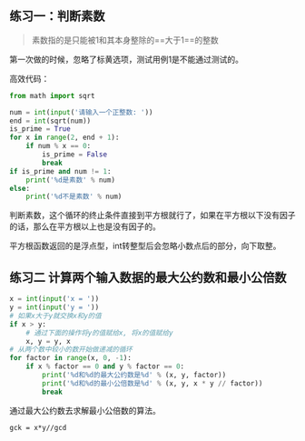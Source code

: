## 练习一：判断素数

> 素数指的是只能被1和其本身整除的==大于1==的整数

第一次做的时候，忽略了标黄选项，测试用例1是不能通过测试的。

高效代码：

```python
from math import sqrt

num = int(input('请输入一个正整数: '))
end = int(sqrt(num))
is_prime = True
for x in range(2, end + 1):
    if num % x == 0:
        is_prime = False
        break
if is_prime and num != 1:
    print('%d是素数' % num)
else:
    print('%d不是素数' % num)
```

判断素数，这个循环的终止条件直接到平方根就行了，如果在平方根以下没有因子的话，那么在平方根以上也是没有因子的。

平方根函数返回的是浮点型，int转整型后会忽略小数点后的部分，向下取整。

## 练习二 计算两个输入数据的最大公约数和最小公倍数

```python
x = int(input('x = '))
y = int(input('y = '))
# 如果x大于y就交换x和y的值
if x > y:
    # 通过下面的操作将y的值赋给x, 将x的值赋给y
    x, y = y, x
# 从两个数中较小的数开始做递减的循环
for factor in range(x, 0, -1):
    if x % factor == 0 and y % factor == 0:
        print('%d和%d的最大公约数是%d' % (x, y, factor))
        print('%d和%d的最小公倍数是%d' % (x, y, x * y // factor))
        break
```

通过最大公约数去求解最小公倍数的算法。

`gck = x*y//gcd`

